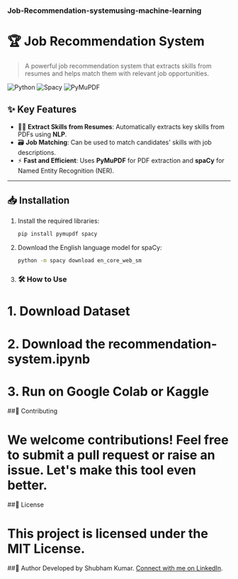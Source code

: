 ### Job-Recommendation-systemusing-machine-learning
# 🏆 **Job Recommendation System** 

> A powerful job recommendation system that extracts skills from resumes and helps match them with relevant job opportunities.

![Python](https://img.shields.io/badge/python-3.8%2B-blue)
![Spacy](https://img.shields.io/badge/spacy-3.0+-green)
![PyMuPDF](https://img.shields.io/badge/pymupdf-1.19.6-orange)

## ✨ **Key Features**
- 🧑‍💻 **Extract Skills from Resumes**: Automatically extracts key skills from PDFs using **NLP**.
- 🗃️ **Job Matching**: Can be used to match candidates' skills with job descriptions.
- ⚡ **Fast and Efficient**: Uses **PyMuPDF** for PDF extraction and **spaCy** for Named Entity Recognition (NER).

---

## 📥 **Installation** 

1. Install the required libraries:
   ```bash
   pip install pymupdf spacy
2. Download the English language model for spaCy:
   ```bash
   python -m spacy download en_core_web_sm
   
3. ### 🛠️ How to Use
# 1. Download Dataset
# 2. Download the recommendation-system.ipynb
# 3. Run on Google Colab or Kaggle 

##🤝 Contributing
# We welcome contributions! Feel free to submit a pull request or raise an issue. Let's make this tool even better.


##📄 License
# This project is licensed under the MIT License.

##👤 Author
Developed by Shubham Kumar. [Connect with me on LinkedIn](https://www.linkedin.com/in/shubham-kumar-2bb56622a/).


